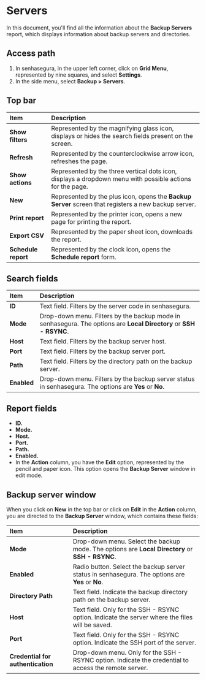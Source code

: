 # Servers

In this document, you'll find all the information about the **Backup Servers** report, which displays information about backup servers and directories.

## **Access path**

1. In senhasegura, in the upper left corner, click on **Grid Menu**, represented by nine squares, and select **Settings**.  
2. In the side menu, select **Backup \> Servers**.

## **Top bar**

| Item | Description |
| :---- | :---- |
| **Show filters** | Represented by the magnifying glass icon, displays or hides the search fields present on the screen. |
| **Refresh** | Represented by the counterclockwise arrow icon, refreshes the page. |
| **Show actions** | Represented by the three vertical dots icon, displays a dropdown menu with possible actions for the page. |
| **New** | Represented by the plus icon, opens the **Backup Server** screen that registers a new backup server. |
| **Print report** | Represented by the printer icon, opens a new page for printing the report. |
| **Export CSV** | Represented by the paper sheet icon, downloads the report. |
| **Schedule report** | Represented by the clock icon, opens the **Schedule report** form. |

## **Search fields**

| Item | Description |
| :---- | :---- |
| **ID** | Text field. Filters by the server code in senhasegura. |
| **Mode** | Drop-down menu. Filters by the backup mode in senhasegura. The options are **Local Directory** or **SSH \- RSYNC**. |
| **Host** | Text field. Filters by the backup server host. |
| **Port** | Text field. Filters by the backup server port. |
| **Path** | Text field. Filters by the directory path on the backup server. |
| **Enabled** | Drop-down menu. Filters by the backup server status in senhasegura. The options are **Yes** or **No**. |

## **Report fields**

* **ID.**  
* **Mode.**  
* **Host.**  
* **Port.**  
* **Path.**  
* **Enabled.**  
* In the **Action** column, you have the **Edit** option, represented by the pencil and paper icon. This option opens the **Backup Server** window in edit mode.

## **Backup server window**

When you click on **New** in the top bar or click on **Edit** in the **Action** column, you are directed to the **Backup Server** window, which contains these fields:

| Item | Description |
| :---- | :---- |
| **Mode** | Drop-down menu. Select the backup mode. The options are **Local Directory** or **SSH \- RSYNC**. |
| **Enabled** | Radio button. Select the backup server status in senhasegura. The options are **Yes** or **No**. |
| **Directory Path** | Text field. Indicate the backup directory path on the backup server. |
| **Host** | Text field. Only for the SSH \- RSYNC option. Indicate the server where the files will be saved. |
| **Port** | Text field. Only for the SSH \- RSYNC option. Indicate the SSH port of the server. |
| **Credential for authentication** | Drop-down menu. Only for the SSH \- RSYNC option. Indicate the credential to access the remote server. |
